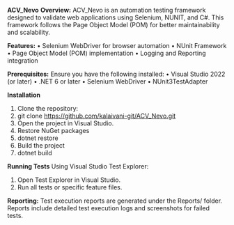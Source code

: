**ACV_Nevo**
**Overview:**
ACV_Nevo is an automation testing framework designed to validate web applications using Selenium, NUNIT, and C#. This framework follows the Page Object Model (POM) for better maintainability and scalability.

**Features:**
•	Selenium WebDriver for browser automation
•	NUnit Framework
•	Page Object Model (POM) implementation
•	Logging and Reporting integration

**Prerequisites:**
Ensure you have the following installed:
•	Visual Studio 2022 (or later)
•	.NET 6 or later
•	Selenium WebDriver
•	NUnit3TestAdapter

**Installation**
1.	Clone the repository: 
2.	git clone https://github.com/kalaivani-git/ACV_Nevo.git
3.	Open the project in Visual Studio.
4.	Restore NuGet packages
5.	dotnet restore
6.	Build the project
7.	dotnet build
   
**Running Tests**
Using Visual Studio Test Explorer:
1.	Open Test Explorer in Visual Studio.
2.	Run all tests or specific feature files.

**Reporting:**
Test execution reports are generated under the Reports/ folder. Reports include detailed test execution logs and screenshots for failed tests.
